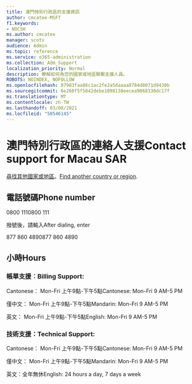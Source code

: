 ```yaml
---
title: 澳門特別行政區的支援資訊
author: cmcatee-MSFT
f1.keywords:
- NOCSH
ms.author: cmcatee
manager: scotv
audience: Admin
ms.topic: reference
ms.service: o365-administration
ms.collection: Adm_Support
localization_priority: Normal
description: 瞭解如何為您的國家或地區聯繫支援人員。
ROBOTS: NOINDEX, NOFOLLOW
ms.openlocfilehash: 07983faa86c1ac2fe2a5daaaa8784d8071d9430b
ms.sourcegitcommit: 6e260f5f5842debe1098138eecea9068330dc17f
ms.translationtype: MT
ms.contentlocale: zh-TW
ms.lasthandoff: 03/08/2021
ms.locfileid: "50546145"
---
```

# <a name="contact-support-for-macau-sar"></a><span data-ttu-id="80873-103">澳門特別行政區的連絡人支援</span><span class="sxs-lookup"><span data-stu-id="80873-103">Contact support for Macau SAR</span></span>

<span data-ttu-id="80873-104">[尋找其他國家或地區](../contact-support-for-business-products.md)。</span><span class="sxs-lookup"><span data-stu-id="80873-104">[Find another country or region](../contact-support-for-business-products.md).</span></span>

## <a name="phone-number"></a><span data-ttu-id="80873-105">電話號碼</span><span class="sxs-lookup"><span data-stu-id="80873-105">Phone number</span></span>
<span data-ttu-id="80873-106">0800 111</span><span class="sxs-lookup"><span data-stu-id="80873-106">0800 111</span></span>

<span data-ttu-id="80873-107">撥號後，請輸入</span><span class="sxs-lookup"><span data-stu-id="80873-107">After dialing, enter</span></span>

<span data-ttu-id="80873-108">877 860 4890</span><span class="sxs-lookup"><span data-stu-id="80873-108">877 860 4890</span></span>

## <a name="hours"></a><span data-ttu-id="80873-109">小時</span><span class="sxs-lookup"><span data-stu-id="80873-109">Hours</span></span>
### <a name="billing-support"></a><span data-ttu-id="80873-110">帳單支援︰</span><span class="sxs-lookup"><span data-stu-id="80873-110">Billing Support:</span></span>

<span data-ttu-id="80873-111">Cantonese： Mon-Fri 上午9點-下午5點</span><span class="sxs-lookup"><span data-stu-id="80873-111">Cantonese: Mon-Fri 9 AM-5 PM</span></span>

<span data-ttu-id="80873-112">僅中文： Mon-Fri 上午9點-下午5點</span><span class="sxs-lookup"><span data-stu-id="80873-112">Mandarin: Mon-Fri 9 AM-5 PM</span></span>

<span data-ttu-id="80873-113">英文： Mon-Fri 上午9點-下午5點</span><span class="sxs-lookup"><span data-stu-id="80873-113">English: Mon-Fri 9 AM-5 PM</span></span>

### <a name="technical-support"></a><span data-ttu-id="80873-114">技術支援：</span><span class="sxs-lookup"><span data-stu-id="80873-114">Technical Support:</span></span>

<span data-ttu-id="80873-115">Cantonese： Mon-Fri 上午9點-下午5點</span><span class="sxs-lookup"><span data-stu-id="80873-115">Cantonese: Mon-Fri 9 AM-5 PM</span></span>

<span data-ttu-id="80873-116">僅中文： Mon-Fri 上午9點-下午5點</span><span class="sxs-lookup"><span data-stu-id="80873-116">Mandarin: Mon-Fri 9 AM-5 PM</span></span>

<span data-ttu-id="80873-117">英文：全年無休</span><span class="sxs-lookup"><span data-stu-id="80873-117">English: 24 hours a day, 7 days a week</span></span>
